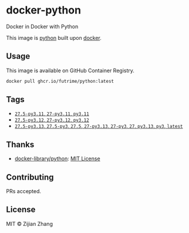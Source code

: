 # docker-python

Docker in Docker with Python

This image is [python](https://hub.docker.com/_/python) built upon [docker](https://hub.docker.com/_/docker).

## Usage

This image is available on GitHub Container Registry.

```sh
docker pull ghcr.io/futrime/python:latest
```

## Tags

- [`27.5-py3.11`, `27-py3.11`, `py3.11`](27/py3.11/Dockerfile)
- [`27.5-py3.12`, `27-py3.12`, `py3.12`](27/py3.12/Dockerfile)
- [`27.5-py3.13`, `27.5-py3`, `27.5`, `27-py3.13`, `27-py3`, `27`, `py3.13`, `py3`, `latest`](27/py3.13/Dockerfile)

## Thanks

- [docker-library/python](https://github.com/docker-library/python): [MIT License](https://github.com/docker-library/python/blob/master/LICENSE)

## Contributing

PRs accepted.

## License

MIT © Zijian Zhang
